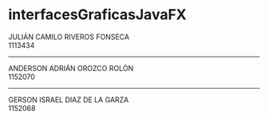 # interfacesGraficasJavaFX
JULIÁN CAMILO RIVEROS FONSECA       
1113434
__________________________________________
ANDERSON ADRIÁN OROZCO ROLÓN        
1152070
__________________________________________
GERSON ISRAEL DIAZ DE LA GARZA      
1152068
